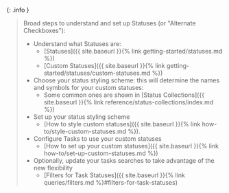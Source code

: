 <!-- force a blank line -->

{: .info }
> Broad steps to understand and set up Statuses (or "Alternate Checkboxes"):
>
> - Understand what Statuses are:
>   - [Statuses]({{ site.baseurl }}{% link getting-started/statuses.md %})
>   - [Custom Statuses]({{ site.baseurl }}{% link getting-started/statuses/custom-statuses.md %})
> - Choose your status styling scheme: this will determine the names and symbols for your custom statuses:
>   - Some common ones are shown in [Status Collections]({{ site.baseurl }}{% link reference/status-collections/index.md %})
> - Set up your status styling scheme
>   - [How to style custom statuses]({{ site.baseurl }}{% link how-to/style-custom-statuses.md %}).
> - Configure Tasks to use your custom statuses
>   - [How to set up your custom statuses]({{ site.baseurl }}{% link how-to/set-up-custom-statuses.md %})
> - Optionally, update your tasks searches to take advantage of the new flexibility
>   - [Filters for Task Statuses]({{ site.baseurl }}{% link queries/filters.md %}#filters-for-task-statuses)

<!-- force a blank line -->
